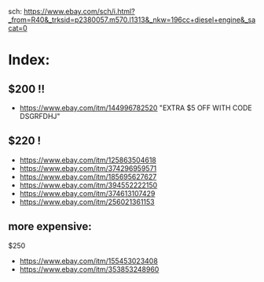 sch: https://www.ebay.com/sch/i.html?_from=R40&_trksid=p2380057.m570.l1313&_nkw=196cc+diesel+engine&_sacat=0

# Index:
## $200 !!
- https://www.ebay.com/itm/144996782520 "EXTRA $5 OFF WITH CODE DSGRFDHJ"

## $220 !
- https://www.ebay.com/itm/125863504618
- https://www.ebay.com/itm/374296959571
- https://www.ebay.com/itm/185695627627
- https://www.ebay.com/itm/394552222150
- https://www.ebay.com/itm/374613107429
- https://www.ebay.com/itm/256021361153

## more expensive:
$250
- https://www.ebay.com/itm/155453023408
- https://www.ebay.com/itm/353853248960
